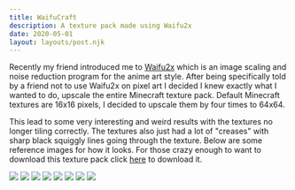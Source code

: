 ```yaml
---
title: WaifuCraft
description: A texture pack made using Waifu2x
date: 2020-05-01
layout: layouts/post.njk
---
```


Recently my friend introduced me to [Waifu2x](https://github.com/nagadomi/waifu2x) which is an image scaling and noise reduction program for the anime art style. After being specifically told by a friend not to use Waifu2x on pixel art I decided I knew exactly what I wanted to do, upscale the entire Minecraft texture pack. Default Minecraft textures are 16x16 pixels, I decided to upscale them by four times to 64x64.

This lead to some very interesting and weird results with the textures no longer tiling correctly. The textures also just had a lot of "creases" with sharp black squiggly lines going through the texture. Below are some reference images for how it looks. For those crazy enough to want to download this texture pack click [here](/resources/WaifuCraft/WaifuCraft.zip) to download it.

![](/resources/WaifuCraft/WaifuCraft%20(1).png)
![](/resources/WaifuCraft/WaifuCraft%20(4).png)
![](/resources/WaifuCraft/WaifuCraft%20(5).png)
![](/resources/WaifuCraft/WaifuCraft%20(7).png)
![](/resources/WaifuCraft/WaifuCraft%20(11).png)
![](/resources/WaifuCraft/WaifuCraft%20(15).png)
![](/resources/WaifuCraft/WaifuCraft%20(18).png)
![](/resources/WaifuCraft/WaifuCraft%20(19).png)
